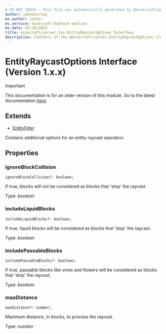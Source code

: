 ```yaml
---
# DO NOT TOUCH — This file was automatically generated by @minecraft/api-docs-generator, to report problems file an issue at https://github.com/Mojang/minecraft-scripting-libraries
author: jakeshirley
ms.author: jashir
ms.service: minecraft-bedrock-edition
ms.date: 02/10/2025
title: minecraft/server-1xx.EntityRaycastOptions Interface
description: Contents of the @minecraft/server.EntityRaycastOptions class (Version 1.x.x).
---
```

# EntityRaycastOptions Interface (Version 1.x.x)

> [!IMPORTANT]
> This documentation is for an older version of this module. Go to the latest documentation [*here*](../../../scriptapi/minecraft/server/EntityRaycastOptions.md).

## Extends
- [*EntityFilter*](EntityFilter.md)

Contains additional options for an entity raycast operation.

## Properties

### **ignoreBlockCollision**
`ignoreBlockCollision?: boolean;`

If true, blocks will not be considered as blocks that 'stop' the raycast.

Type: *boolean*

### **includeLiquidBlocks**
`includeLiquidBlocks?: boolean;`

If true, liquid blocks will be considered as blocks that 'stop' the raycast.

Type: *boolean*

### **includePassableBlocks**
`includePassableBlocks?: boolean;`

If true, passable blocks like vines and flowers will be considered as blocks that 'stop' the raycast.

Type: *boolean*

### **maxDistance**
`maxDistance?: number;`

Maximum distance, in blocks, to process the raycast.

Type: *number*
